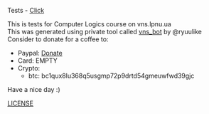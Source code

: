 Tests - [Click](https://raw.githubusercontent.com/eranok/kl_tests_pack_by_ryuulike/main/database_kl_by_ryuulike.txt)

This is tests for Computer Logics course on vns.lpnu.ua  
This was generated using private tool called [vns_bot](https://github.com/eranok/vns_bot) by @ryuulike  
Consider to donate for a coffee to:  
  - Paypal: [Donate](https://github.com/eranok/kl_tests_pack_by_ryuulike)
  - Card:  EMPTY 
  - Crypto:  
    - btc: bc1qux8lu368q5usgmp72p9drtd54gmeuwfwd39gjc

Have a nice day :)

[LICENSE](https://github.com/eranok/kl_tests_pack_by_ryuulike/blob/main/LICENSE)
